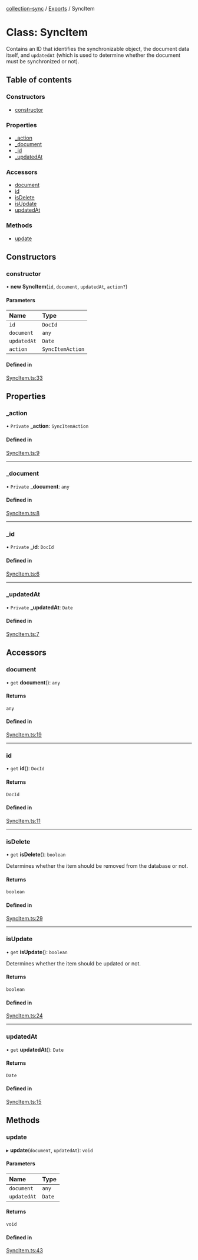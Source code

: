 [collection-sync](../README.md) / [Exports](../modules.md) / SyncItem

# Class: SyncItem

Contains an ID that identifies the synchronizable object, the document data itself, and `updatedAt` (which is used to determine whether the document must be synchronized or not).

## Table of contents

### Constructors

- [constructor](SyncItem.md#constructor)

### Properties

- [\_action](SyncItem.md#_action)
- [\_document](SyncItem.md#_document)
- [\_id](SyncItem.md#_id)
- [\_updatedAt](SyncItem.md#_updatedat)

### Accessors

- [document](SyncItem.md#document)
- [id](SyncItem.md#id)
- [isDelete](SyncItem.md#isdelete)
- [isUpdate](SyncItem.md#isupdate)
- [updatedAt](SyncItem.md#updatedat)

### Methods

- [update](SyncItem.md#update)

## Constructors

### constructor

• **new SyncItem**(`id`, `document`, `updatedAt`, `action?`)

#### Parameters

| Name | Type |
| :------ | :------ |
| `id` | `DocId` |
| `document` | `any` |
| `updatedAt` | `Date` |
| `action` | `SyncItemAction` |

#### Defined in

[SyncItem.ts:33](https://github.com/ChrisVilches/Collection-Sync/blob/b225f12/src/SyncItem.ts#L33)

## Properties

### \_action

• `Private` **\_action**: `SyncItemAction`

#### Defined in

[SyncItem.ts:9](https://github.com/ChrisVilches/Collection-Sync/blob/b225f12/src/SyncItem.ts#L9)

___

### \_document

• `Private` **\_document**: `any`

#### Defined in

[SyncItem.ts:8](https://github.com/ChrisVilches/Collection-Sync/blob/b225f12/src/SyncItem.ts#L8)

___

### \_id

• `Private` **\_id**: `DocId`

#### Defined in

[SyncItem.ts:6](https://github.com/ChrisVilches/Collection-Sync/blob/b225f12/src/SyncItem.ts#L6)

___

### \_updatedAt

• `Private` **\_updatedAt**: `Date`

#### Defined in

[SyncItem.ts:7](https://github.com/ChrisVilches/Collection-Sync/blob/b225f12/src/SyncItem.ts#L7)

## Accessors

### document

• `get` **document**(): `any`

#### Returns

`any`

#### Defined in

[SyncItem.ts:19](https://github.com/ChrisVilches/Collection-Sync/blob/b225f12/src/SyncItem.ts#L19)

___

### id

• `get` **id**(): `DocId`

#### Returns

`DocId`

#### Defined in

[SyncItem.ts:11](https://github.com/ChrisVilches/Collection-Sync/blob/b225f12/src/SyncItem.ts#L11)

___

### isDelete

• `get` **isDelete**(): `boolean`

Determines whether the item should be removed from the database or not.

#### Returns

`boolean`

#### Defined in

[SyncItem.ts:29](https://github.com/ChrisVilches/Collection-Sync/blob/b225f12/src/SyncItem.ts#L29)

___

### isUpdate

• `get` **isUpdate**(): `boolean`

Determines whether the item should be updated or not.

#### Returns

`boolean`

#### Defined in

[SyncItem.ts:24](https://github.com/ChrisVilches/Collection-Sync/blob/b225f12/src/SyncItem.ts#L24)

___

### updatedAt

• `get` **updatedAt**(): `Date`

#### Returns

`Date`

#### Defined in

[SyncItem.ts:15](https://github.com/ChrisVilches/Collection-Sync/blob/b225f12/src/SyncItem.ts#L15)

## Methods

### update

▸ **update**(`document`, `updatedAt`): `void`

#### Parameters

| Name | Type |
| :------ | :------ |
| `document` | `any` |
| `updatedAt` | `Date` |

#### Returns

`void`

#### Defined in

[SyncItem.ts:43](https://github.com/ChrisVilches/Collection-Sync/blob/b225f12/src/SyncItem.ts#L43)
